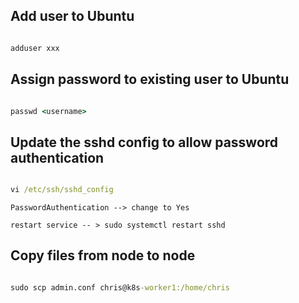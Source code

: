 ## Add user to Ubuntu

```cmd

adduser xxx

```

## Assign password to existing user to Ubuntu

```cmd

passwd <username>

```

## Update the sshd config to allow password authentication

```cmd

vi /etc/ssh/sshd_config

```

```
PasswordAuthentication --> change to Yes

restart service -- > sudo systemctl restart sshd
```

## Copy files from node to node

```cmd

sudo scp admin.conf chris@k8s-worker1:/home/chris

```

